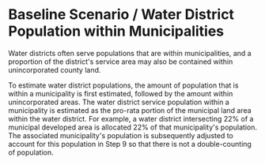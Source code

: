 # Baseline Scenario / Water District Population within Municipalities

Water districts often serve populations that are within municipalities,
and a proportion of the district's service area may also be contained within unincorporated county land.

To estimate water district populations,
the amount of population that is within a municipality is first estimated,
followed by the amount within unincorporated areas.
The water district service population within a municipality is estimated
as the pro-rata portion of the municipal land area within the water district.
For example, a water district intersecting 22% of a municipal developed area
is allocated 22% of that municipality's population.
The associated municipality's population is subsequently adjusted to account for this
population in Step 9 so that there is not a double-counting of population.
